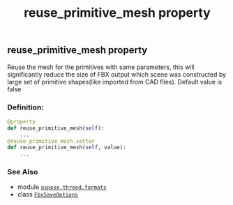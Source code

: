 ﻿---
title: reuse_primitive_mesh property
second_title: Aspose.3D for Python via .NET API References
description: 
type: docs
weight: 140
url: /python-net/aspose.threed.formats/fbxsaveoptions/reuse_primitive_mesh/
is_root: false
---

## reuse_primitive_mesh property


Reuse the mesh for the primitives with same parameters, this will significantly reduce the size of FBX output which scene was constructed by large set of primitive shapes(like imported from CAD files).
Default value is false
### Definition:
```python
@property
def reuse_primitive_mesh(self):
    ...
@reuse_primitive_mesh.setter
def reuse_primitive_mesh(self, value):
    ...
```

### See Also
* module [`aspose.threed.formats`](../../)
* class [`FbxSaveOptions`](/3d/python-net/aspose.threed.formats/fbxsaveoptions)
